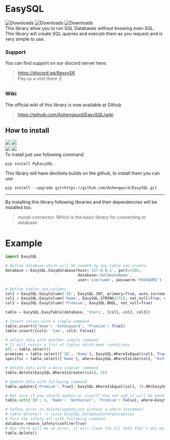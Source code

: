 # EasySQL
![Downloads](https://pepy.tech/badge/pyeasysql)
![Downloads](https://pepy.tech/badge/pyeasysql/week)
![Downloads](https://pepy.tech/badge/pyeasysql/month)  
This library allow you to run SQL Databases without knowing even SQL.  
This library will create SQL queries and execute them as you request and is very simple to use.

### Support
You can find support on our discord server here:
> https://discord.gg/6exsySK  
> Pay us a visit there ✌

### Wiki
The official wiki of this library is now available at Github
> https://github.com/Ashengaurd/EasySQL/wiki


## How to install
![](https://img.shields.io/github/v/release/Ashengaurd/EasySQL?label=Release&logo=github&style=plastic)
![](https://img.shields.io/github/last-commit/Ashengaurd/EasySQL/master?label=Date&logo=git&logoColor=blue&style=plastic)  
![](https://img.shields.io/github/v/release/Ashengaurd/EasySQL?include_prereleases&label=Development&logo=github&style=plastic)
![](https://img.shields.io/github/last-commit/Ashengaurd/EasySQL?label=Date&logo=git&logoColor=red&style=plastic)  
To install just use following command
```shell
pip install PyEasySQL
```
This library will have dev/beta builds on the github, to install them you can use

```shell
pip install --upgrade git+https://github.com/Ashengaurd/EasySQL.git
```
***
By installing this library following libraries and their dependencies will be installed too.
> mysql-connector: Which is the basic library for connecting to database

# Example
```python
import EasySQL

# Define database which will be needed by any table you create.
database = EasySQL.EasyDatabase(host='127.0.0.1', port=3306,
                                database='DatabaseName',
                                user='username', password='PASSWORD')

# Define tables and columns
col1 = EasySQL.EasyColumn('ID', EasySQL.INT, primary=True, auto_increment=True)
col2 = EasySQL.EasyColumn('Name', EasySQL.STRING(255), not_null=True, default='Missing')
col3 = EasySQL.EasyColumn('Premium', EasySQL.BOOL, not_null=True)

table = EasySQL.EasyTable(database, 'Users', [col1, col2, col3])

# Insert values with a simple command
table.insert({'Name': 'Ashenguard', 'Premium': True})
table.insert({col2: 'Sam', col3: False})

# Select data with another simple command
# It will return a list of tuples which meet conditions
all = table.select()
premiums = table.select(['ID', 'Name'], EasySQL.WhereIsEqual(col3, True))
specific = table.select(['Name'], where=EasySQL.WhereIsLike(col2, "Ash%").AND(EasySQL.WhereIsLesserEqual(col1, 5)))

# Delete data with a more simpler command
table.delete(EasySQL.WhereIsGreater(col1, 5))

# Update data with following command
table.update({'Premium': True}, EasySQL.WhereIsEqual(col1, 3).OR(EasySQL.WhereIsEqual(col2, 'Sam')))

# Not sure if you should update or insert? Use set and it will be handled
table.set({'ID': 5, 'Name': 'Nathaniel', 'Premium': False}, where=EasySQL.WhereIsEqual(col1, 5))

# Safety error on delete/update/set without a where statement
# table.delete() -> raise EasySQL.DatabaseSafetyException
# Turn the safety off with following command.
database.remove_safety(confirm=True)
# Now there will be no error, it will clean the all data that's why we had safety lock
table.delete()
```

